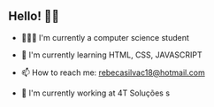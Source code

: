 ## Hello! 👋🏼

- 👩🏻‍💻 I'm currently a computer science student 

- 📝 I'm currently learning HTML, CSS, JAVASCRIPT

- 📫 How to reach me: rebecasilvac18@hotmail.com

- 📌 I'm currently working at 4T Soluções 
s
